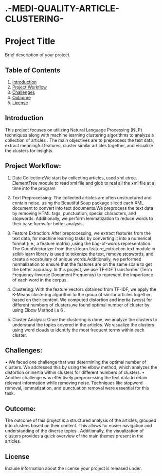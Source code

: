 # .-MEDI-QUALITY-ARTICLE-CLUSTERING-
# Project Title

Brief description of your project.

## Table of Contents

1. [Introduction](#introduction)
2. [Project Workflow](#ProjectWorkflow)
3. [Challenges](#Challenges)
4. [Outcome](#Outcome)
5. [License](#license)

## Introduction

This project focuses on utilizing Natural Language Processing (NLP) techniques along with machine learning clustering algorithms to analyze a collection of articles . The main objectives are to preprocess the text data, extract meaningful features, cluster similar articles together, and visualize the clusters for insights.

## Project Workflow:
1. Data Collection:We start by collecting articles, used xml.etree. ElementTree module to read xml file and glob to real all the xml file at a time into the program

2. Text Preprocessing: The collected articles are often unstructured and contain noise. using the Beautiful Soup package sliced each XML document to convert into  text documents.We preprocess the text data by removing HTML tags, punctuation, special characters, and stopwords. Additionally, we perform lemmatization to reduce words to their base forms for better analysis.

3. Feature Extraction:  After preprocessing, we extract features from the text data, for machine learning tasks by converting it into a numerical format (i.e., a feature matrix) ,using the bag-of-words representation. The CountVectorizer from the sklearn.feature_extraction.text module in  scikit-learn library is used to tokenize the text, remove stopwords, and create a vocabulary of unique words.Additionally, we performed normalization to ensure that the features are on the same scale to get the better accuracy. 
 In this project, we use TF-IDF Transformer  (Term Frequency-Inverse Document Frequency) to represent the importance of each word in the corpus.

4. Clustering: With the feature vectors obtained from TF-IDF, we apply the K-Means clustering algorithm to  the group  of similar articles together based on their content. We computed distortion and inertia (wcss) for different numbers of clusters,we found optimal number of  cluster by using Elbow Method i.e 6 .

5. Cluster Analysis: Once the clustering is done, we analyze the clusters to understand the topics covered in the articles. We visualize the clusters using word clouds to identify the most frequent terms within each cluster.


## Challenges:
•	We faced one challenge that  was determining the optimal number of clusters. We addressed this by using the elbow method, which analyzes the distortion or inertia within clusters for different numbers of clusters.
•	Another challenge was effectively preprocessing the text data to retain relevant information while removing noise. Techniques like stopword removal, lemmatization, and punctuation removal were essential for this task.

## Outcome:
The outcome of this project is a structured analysis of the articles, grouped into clusters based on their content. This allows for easier navigation and understanding of the diverse topics . Additionally, the visualization of clusters provides a quick overview of the main themes present in the articles.


## License

Include information about the license your project is released under.
